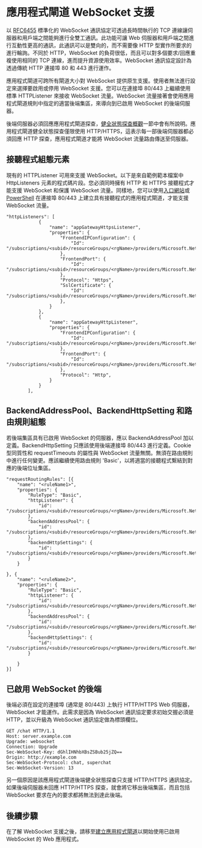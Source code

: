 <properties
   pageTitle="應用程式閘道 WebSocket 支援 | Microsoft Azure"
   description="本頁面提供應用程式閘道 WebSocket 支援的概觀。"
   documentationCenter="na"
   services="application-gateway"
   authors="amsriva"
   manager="rossort"
   editor="amsriva"/>
<tags
   ms.service="application-gateway"
   ms.devlang="na"
   ms.topic="article"
   ms.tgt_pltfrm="na"
   ms.workload="infrastructure-services"
   ms.date="09/16/2016"
   ms.author="amsriva"/>

# 應用程式閘道 WebSocket 支援

以 [RFC6455](https://tools.ietf.org/html/rfc6455) 標準化的 WebSocket 通訊協定可透過長時間執行的 TCP 連線讓伺服器和用戶端之間能夠進行全雙工通訊。此功能可讓 Web 伺服器和用戶端之間進行互動性更高的通訊，此通訊可以是雙向的，而不需要像 HTTP 型實作所要求的進行輪詢。不同於 HTTP，WebSocket 的負荷很低，而且可以對多個要求/回應重複使用相同的 TCP 連線，進而提升資源使用效率。WebSocket 通訊協定設計為透過傳統 HTTP 連接埠 80 和 443 進行運作。

應用程式閘道可跨所有閘道大小對 WebSocket 提供原生支援。使用者無法進行設定來選擇要啟用或停用 WebSocket 支援。您可以在連接埠 80/443 上繼續使用標準 HTTPListener 來接收 WebSocket 流量。WebSocket 流量接著會使用應用程式閘道規則中指定的適當後端集區，來導向到已啟用 WebSocket 的後端伺服器。

後端伺服器必須回應應用程式閘道探查，[健全狀態探查概觀](application-gateway-probe-overview.md)一節中會有所說明。應用程式閘道健全狀態探查僅限使用 HTTP/HTTPS，這表示每一部後端伺服器都必須回應 HTTP 探查，應用程式閘道才能將 WebSocket 流量路由傳送至伺服器。


## 接聽程式組態元素

現有的 HTTPListener 可用來支援 WebSocket。以下是來自範例範本檔案中 HttpListeners 元素的程式碼片段。您必須同時擁有 HTTP 和 HTTPS 接聽程式才能支援 WebSocket 和保護 WebSocket 流量。同樣地，您可以使用[入口網站](application-gateway-create-gateway-portal.md)或 [PowerShell](application-gateway-create-gateway-arm.md) 在連接埠 80/443 上建立具有接聽程式的應用程式閘道，才能支援 WebSocket 流量。


    "httpListeners": [
                {
                    "name": "appGatewayHttpsListener",
                    "properties": {
                        "FrontendIPConfiguration": {
                            "Id": "/subscriptions/<subid>/resourceGroups/<rgName>/providers/Microsoft.Network/applicationGateways/applicationGateway1/frontendIPConfigurations/DefaultFrontendPublicIP"
                        },
                        "FrontendPort": {
                            "Id": "/subscriptions/<subid>/resourceGroups/<rgName>/providers/Microsoft.Network/applicationGateways/applicationGateway1/frontendPorts/appGatewayFrontendPort443'"
                        },
                        "Protocol": "Https",
                        "SslCertificate": {
                            "Id": "/subscriptions/<subid>/resourceGroups/<rgName>/providers/Microsoft.Network/applicationGateways/applicationGateway1/sslCertificates/appGatewaySslCert1'"
                        },
                    }
                },
                {
                    "name": "appGatewayHttpListener",
                    "properties": {
                        "FrontendIPConfiguration": {
                            "Id": "/subscriptions/<subid>/resourceGroups/<rgName>/providers/Microsoft.Network/applicationGateways/applicationGateway1/frontendIPConfigurations/appGatewayFrontendIP'"
                        },
                        "FrontendPort": {
                            "Id": "/subscriptions/<subid>/resourceGroups/<rgName>/providers/Microsoft.Network/applicationGateways/applicationGateway1/frontendPorts/appGatewayFrontendPort80'"
                        },
                        "Protocol": "Http",
                    }
                }
            ],

## BackendAddressPool、BackendHttpSetting 和路由規則組態

若後端集區具有已啟用 WebSocket 的伺服器，應以 BackendAddressPool 加以定義。BackendHttpSetting 只應該使用後端連接埠 80/443 進行定義。Cookie 型同質性和 requestTimeouts 的屬性與 WebSocket 流量無關。無須在路由規則中進行任何變更。應該繼續使用路由規則 'Basic'，以將適當的接聽程式繫結到對應的後端位址集區。

	"requestRoutingRules": [{
		"name": "<ruleName1>",
		"properties": {
			"RuleType": "Basic",
			"httpListener": {
				"id": "/subscriptions/<subid>/resourceGroups/<rgName>/providers/Microsoft.Network/applicationGateways/applicationGateway1/httpListeners/appGatewayHttpsListener')]"
			},
			"backendAddressPool": {
				"id": "/subscriptions/<subid>/resourceGroups/<rgName>/providers/Microsoft.Network/applicationGateways/applicationGateway1/backendAddressPools/ContosoServerPool')]"
			},
			"backendHttpSettings": {
				"id": "/subscriptions/<subid>/resourceGroups/<rgName>/providers/Microsoft.Network/applicationGateways/applicationGateway1/backendHttpSettingsCollection/appGatewayBackendHttpSettings')]"
			}
		}

	}, {
		"name": "<ruleName2>",
		"properties": {
			"RuleType": "Basic",
			"httpListener": {
				"id": "/subscriptions/<subid>/resourceGroups/<rgName>/providers/Microsoft.Network/applicationGateways/applicationGateway1/httpListeners/appGatewayHttpListener')]"
			},
			"backendAddressPool": {
				"id": "/subscriptions/<subid>/resourceGroups/<rgName>/providers/Microsoft.Network/applicationGateways/applicationGateway1/backendAddressPools/ContosoServerPool')]"
			},
			"backendHttpSettings": {
				"id": "/subscriptions/<subid>/resourceGroups/<rgName>/providers/Microsoft.Network/applicationGateways/applicationGateway1/backendHttpSettingsCollection/appGatewayBackendHttpSettings')]"
			}

		}
	}]

## 已啟用 WebSocket 的後端

後端必須在設定的連接埠 (通常是 80/443) 上執行 HTTP/HTTPS Web 伺服器，WebSocket 才能運作。此需求是因為 WebSocket 通訊協定要求初始交握必須是 HTTP，並以升級為 WebSocket 通訊協定做為標頭欄位。

	GET /chat HTTP/1.1
    Host: server.example.com
    Upgrade: websocket
    Connection: Upgrade
    Sec-WebSocket-Key: dGhlIHNhbXBsZSBub25jZQ==
    Origin: http://example.com
    Sec-WebSocket-Protocol: chat, superchat
    Sec-WebSocket-Version: 13

另一個原因是該應用程式閘道後端健全狀態探查只支援 HTTP/HTTPS 通訊協定。如果後端伺服器未回應 HTTP/HTTPS 探查，就會將它移出後端集區，而且包括 WebSocket 要求在內的要求都將無法到達此後端。

## 後續步驟

在了解 WebSocket 支援之後，請移至[建立應用程式閘道](application-gateway-create-gateway.md)以開始使用已啟用 WebSocket 的 Web 應用程式。

<!---HONumber=AcomDC_0921_2016-->